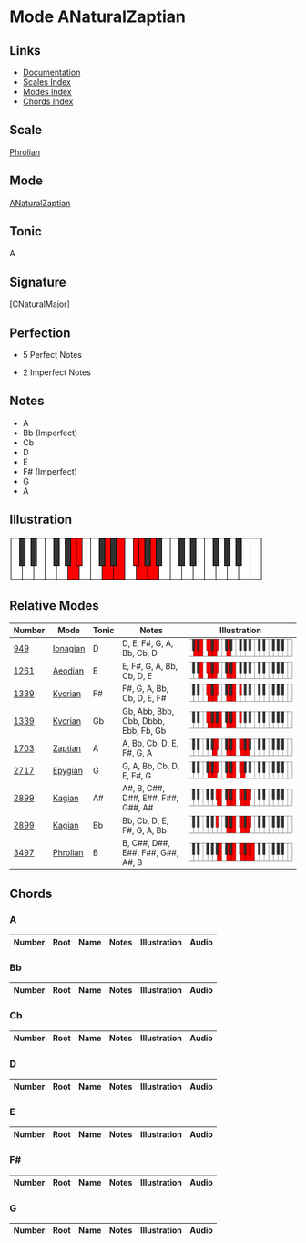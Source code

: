 # Mode ANaturalZaptian

## Links

- [Documentation](index.md)
- [Scales Index](Scales.md)
- [Modes Index](Modes.md)
- [Chords Index](Chords.md)

## Scale

[Phrolian](ScalePhrolian.md)

## Mode

[ANaturalZaptian](ModeANaturalZaptian.md)

## Tonic

A

## Signature

[CNaturalMajor]

## Perfection

 - 5 Perfect Notes

 - 2 Imperfect Notes

## Notes

- A
- Bb (Imperfect)
- Cb
- D
- E
- F# (Imperfect)
- G
- A

## Illustration

![ANaturalZaptian](ModeANaturalZaptian.png)

## Relative Modes

| Number | Mode | Tonic | Notes | Illustration |
|--------|------|-------|-------|--------------|
| [949](https://ianring.com/musictheory/scales/949) | [Ionagian](ModeIonagian.md) | D | D, E, F#, G, A, Bb, Cb, D | ![DNaturalIonagian](ModeDNaturalIonagian.png) |
| [1261](https://ianring.com/musictheory/scales/1261) | [Aeodian](ModeAeodian.md) | E | E, F#, G, A, Bb, Cb, D, E | ![ENaturalAeodian](ModeENaturalAeodian.png) |
| [1339](https://ianring.com/musictheory/scales/1339) | [Kycrian](ModeKycrian.md) | F# | F#, G, A, Bb, Cb, D, E, F# | ![FSharpKycrian](ModeFSharpKycrian.png) |
| [1339](https://ianring.com/musictheory/scales/1339) | [Kycrian](ModeKycrian.md) | Gb | Gb, Abb, Bbb, Cbb, Dbbb, Ebb, Fb, Gb | ![GFlatKycrian](ModeGFlatKycrian.png) |
| [1703](https://ianring.com/musictheory/scales/1703) | [Zaptian](ModeZaptian.md) | A | A, Bb, Cb, D, E, F#, G, A | ![ANaturalZaptian](ModeANaturalZaptian.png) |
| [2717](https://ianring.com/musictheory/scales/2717) | [Epygian](ModeEpygian.md) | G | G, A, Bb, Cb, D, E, F#, G | ![GNaturalEpygian](ModeGNaturalEpygian.png) |
| [2899](https://ianring.com/musictheory/scales/2899) | [Kagian](ModeKagian.md) | A# | A#, B, C##, D##, E##, F##, G##, A# | ![ASharpKagian](ModeASharpKagian.png) |
| [2899](https://ianring.com/musictheory/scales/2899) | [Kagian](ModeKagian.md) | Bb | Bb, Cb, D, E, F#, G, A, Bb | ![BFlatKagian](ModeBFlatKagian.png) |
| [3497](https://ianring.com/musictheory/scales/3497) | [Phrolian](ModePhrolian.md) | B | B, C##, D##, E##, F##, G##, A#, B | ![BNaturalPhrolian](ModeBNaturalPhrolian.png) |

## Chords

### A

| Number | Root | Name | Notes | Illustration | Audio |
|--------|------|------|-------|--------------|-------|

### Bb

| Number | Root | Name | Notes | Illustration | Audio |
|--------|------|------|-------|--------------|-------|

### Cb

| Number | Root | Name | Notes | Illustration | Audio |
|--------|------|------|-------|--------------|-------|

### D

| Number | Root | Name | Notes | Illustration | Audio |
|--------|------|------|-------|--------------|-------|

### E

| Number | Root | Name | Notes | Illustration | Audio |
|--------|------|------|-------|--------------|-------|

### F#

| Number | Root | Name | Notes | Illustration | Audio |
|--------|------|------|-------|--------------|-------|

### G

| Number | Root | Name | Notes | Illustration | Audio |
|--------|------|------|-------|--------------|-------|

